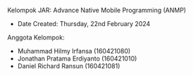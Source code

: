 Kelompok JAR: Advance Native Mobile Programming (ANMP)
- Date Created: Thursday, 22nd February 2024

Anggota Kelompok: 
- Muhammad Hilmy Irfansa (160421080)
- Jonathan Pratama Erdiyanto (160421010)
- Daniel Richard Ransun (160421081)
